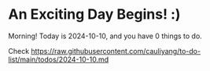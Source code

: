 # An Exciting Day Begins! :)

Morning! Today is 2024-10-10, and you have 0 things to do.

Check https://raw.githubusercontent.com/cauliyang/to-do-list/main/todos/2024-10-10.md